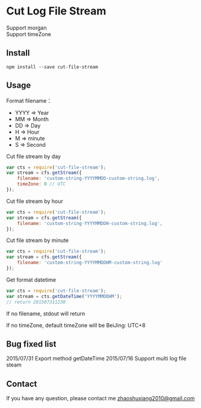 # Cut Log File Stream

Support morgan  
Support timeZone  

## Install
```
npm install --save cut-file-stream
```

## Usage

Format filename：

- YYYY => Year
- MM => Month
- DD => Day
- H => Hour
- M => minute
- S => Second

Cut file stream by day
```js
var cts = require('cut-file-stream');
var stream = cfs.getStream({
    filename: 'custom-string-YYYYMMDD-custom-string.log',
    timeZone: 0 // UTC
});
```

Cut file stream by hour
```js
var cts = require('cut-file-stream');
var stream = cfs.getStream({
    filename: 'custom-string-YYYYMMDDH-custom-string.log',
});
```

Cut file stream by minute
```js
var cts = require('cut-file-stream');
var stream = cfs.getStream({
    filename: 'custom-string-YYYYMMDDHM-custom-string.log'
});
```

Get format datetime
```js
var cts = require('cut-file-stream');
var stream = cts.getDateTime('YYYYMMDDHM');
// return 201507311230
```

If no filename, stdout will return

If no timeZone, default timeZone will be BeiJing: UTC+8

## Bug fixed list
2015/07/31  Export method getDateTime
2015/07/16  Support multi log file steam 

## Contact

If you have any question, please contact me zhaoshuxiang2010@gmail.com



